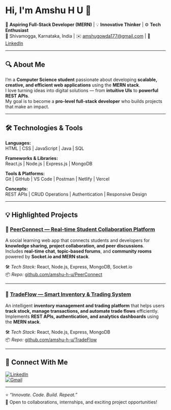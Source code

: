 # Hi, I'm Amshu H U 👋

🚀 **Aspiring Full-Stack Developer (MERN)** | 💡 **Innovative Thinker** | ⚙️ **Tech Enthusiast**  
📍 Shivamogga, Karnataka, India | ✉️ [amshugowda177@gmail.com](mailto:amshugowda177@gmail.com) | 🔗 [LinkedIn](https://www.linkedin.com/in/amshu-h-u-2a530625a/)

---

## 🔍 About Me

I’m a **Computer Science student** passionate about developing **scalable, creative, and efficient web applications** using the **MERN stack**.  
I love turning ideas into digital solutions — from **intuitive UIs** to **powerful REST APIs**.  
My goal is to become a **pro-level full-stack developer** who builds projects that make an impact.

---

## 🛠️ Technologies & Tools

**Languages:**  
HTML | CSS | JavaScript | Java | SQL  

**Frameworks & Libraries:**  
React.js | Node.js | Express.js | MongoDB  

**Tools & Platforms:**  
Git | GitHub | VS Code | Postman | Netlify | Vercel  

**Concepts:**  
REST APIs | CRUD Operations | Authentication | Responsive Design  

---

## 💡 Highlighted Projects

### 🔹 [PeerConnect — Real-time Student Collaboration Platform](https://github.com/amshu-h-u/PeerConnect)
A social learning web app that connects students and developers for **knowledge sharing, project collaboration, and peer discussions**.  
Includes **real-time chat**, **topic-based forums**, and **community rooms** powered by **Socket.io and MERN stack**.  

🛠️ *Tech Stack:* React, Node.js, Express, MongoDB, Socket.io  
📦 *Repo:* [github.com/amshu-h-u/PeerConnect](https://github.com/amshu-h-u/PeerConnect)

---

### 🔹 [TradeFlow — Smart Inventory & Trading System](https://github.com/amshu-h-u/TradeFlow)
An intelligent **inventory management and trading platform** that helps users **track stock, manage transactions, and automate trade flows** efficiently.  
Implements **REST APIs, authentication, and analytics dashboards** using the **MERN stack**.  

🛠️ *Tech Stack:* React, Node.js, Express, MongoDB  
📦 *Repo:* [github.com/amshu-h-u/TradeFlow](https://github.com/amshu-h-u/TradeFlow)

---

## 🤝 Connect With Me

[![LinkedIn](https://img.shields.io/badge/LinkedIn-0A66C2?style=for-the-badge&logo=linkedin&logoColor=white)](https://www.linkedin.com/in/amshu-h-u-2a530625a/)  
[![Gmail](https://img.shields.io/badge/Gmail-D14836?style=for-the-badge&logo=gmail&logoColor=white)](mailto:amshugowda177@gmail.com)

---

⭐ *“Innovate. Code. Build. Repeat.”*  
💬 Open to collaborations, internships, and exciting project opportunities!

